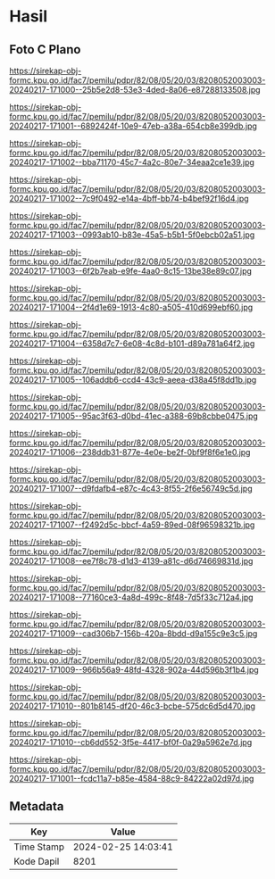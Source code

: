 # Hasil

## Foto C Plano

https://sirekap-obj-formc.kpu.go.id/fac7/pemilu/pdpr/82/08/05/20/03/8208052003003-20240217-171000--25b5e2d8-53e3-4ded-8a06-e87288133508.jpg

https://sirekap-obj-formc.kpu.go.id/fac7/pemilu/pdpr/82/08/05/20/03/8208052003003-20240217-171001--6892424f-10e9-47eb-a38a-654cb8e399db.jpg

https://sirekap-obj-formc.kpu.go.id/fac7/pemilu/pdpr/82/08/05/20/03/8208052003003-20240217-171002--bba71170-45c7-4a2c-80e7-34eaa2ce1e39.jpg

https://sirekap-obj-formc.kpu.go.id/fac7/pemilu/pdpr/82/08/05/20/03/8208052003003-20240217-171002--7c9f0492-e14a-4bff-bb74-b4bef92f16d4.jpg

https://sirekap-obj-formc.kpu.go.id/fac7/pemilu/pdpr/82/08/05/20/03/8208052003003-20240217-171003--0993ab10-b83e-45a5-b5b1-5f0ebcb02a51.jpg

https://sirekap-obj-formc.kpu.go.id/fac7/pemilu/pdpr/82/08/05/20/03/8208052003003-20240217-171003--6f2b7eab-e9fe-4aa0-8c15-13be38e89c07.jpg

https://sirekap-obj-formc.kpu.go.id/fac7/pemilu/pdpr/82/08/05/20/03/8208052003003-20240217-171004--2f4d1e69-1913-4c80-a505-410d699ebf60.jpg

https://sirekap-obj-formc.kpu.go.id/fac7/pemilu/pdpr/82/08/05/20/03/8208052003003-20240217-171004--6358d7c7-6e08-4c8d-b101-d89a781a64f2.jpg

https://sirekap-obj-formc.kpu.go.id/fac7/pemilu/pdpr/82/08/05/20/03/8208052003003-20240217-171005--106addb6-ccd4-43c9-aeea-d38a45f8dd1b.jpg

https://sirekap-obj-formc.kpu.go.id/fac7/pemilu/pdpr/82/08/05/20/03/8208052003003-20240217-171005--95ac3f63-d0bd-41ec-a388-69b8cbbe0475.jpg

https://sirekap-obj-formc.kpu.go.id/fac7/pemilu/pdpr/82/08/05/20/03/8208052003003-20240217-171006--238ddb31-877e-4e0e-be2f-0bf9f8f6e1e0.jpg

https://sirekap-obj-formc.kpu.go.id/fac7/pemilu/pdpr/82/08/05/20/03/8208052003003-20240217-171007--d9fdafb4-e87c-4c43-8f55-2f6e56749c5d.jpg

https://sirekap-obj-formc.kpu.go.id/fac7/pemilu/pdpr/82/08/05/20/03/8208052003003-20240217-171007--f2492d5c-bbcf-4a59-89ed-08f96598321b.jpg

https://sirekap-obj-formc.kpu.go.id/fac7/pemilu/pdpr/82/08/05/20/03/8208052003003-20240217-171008--ee7f8c78-d1d3-4139-a81c-d6d74669831d.jpg

https://sirekap-obj-formc.kpu.go.id/fac7/pemilu/pdpr/82/08/05/20/03/8208052003003-20240217-171008--77160ce3-4a8d-499c-8f48-7d5f33c712a4.jpg

https://sirekap-obj-formc.kpu.go.id/fac7/pemilu/pdpr/82/08/05/20/03/8208052003003-20240217-171009--cad306b7-156b-420a-8bdd-d9a155c9e3c5.jpg

https://sirekap-obj-formc.kpu.go.id/fac7/pemilu/pdpr/82/08/05/20/03/8208052003003-20240217-171009--966b56a9-48fd-4328-902a-44d596b3f1b4.jpg

https://sirekap-obj-formc.kpu.go.id/fac7/pemilu/pdpr/82/08/05/20/03/8208052003003-20240217-171010--801b8145-df20-46c3-bcbe-575dc6d5d470.jpg

https://sirekap-obj-formc.kpu.go.id/fac7/pemilu/pdpr/82/08/05/20/03/8208052003003-20240217-171010--cb6dd552-3f5e-4417-bf0f-0a29a5962e7d.jpg

https://sirekap-obj-formc.kpu.go.id/fac7/pemilu/pdpr/82/08/05/20/03/8208052003003-20240217-171001--fcdc11a7-b85e-4584-88c9-84222a02d97d.jpg


## Metadata

| Key        | Value               |
| ---------- | ------------------- |
| Time Stamp | 2024-02-25 14:03:41 |
| Kode Dapil | 8201                |



